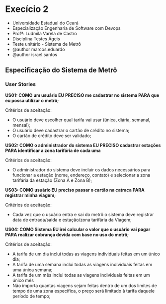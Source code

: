 # Execício 2

 * Universidade Estadual do Ceará
 * Especialização Engenharia de Software com Devops
 * Profª: Ludmila Varela de Castro
 * Disciplina Testes Ágeis
 * Teste unitário - Sistema de Metrô
 * @author marcos.eduardo
 * @author israel.santos
 
 
## Especificação do Sistema de Metrô
 
### User Stories


**US01: COMO um usuário EU PRECISO me cadastrar no sistema PARA que eu possa utilizar o metrô;**

Critérios de aceitação:
- O usuário deve escolher qual tarifa vai usar (única, diária, semanal, mensal);
- O usuário deve cadastrar o cartão de crédito no sistema;
- O cartão de crédito deve ser validado;

**US02: COMO o administrador do sistema EU PRECISO cadastrar estações PARA identificar a zona tarifária de cada uma**

Critérios de aceitação:
- O administrador do sistema deve incluir os dados necessários para funcionar a estação (nome, endereço, contato) e selecionar a zona tarifária da estação (Zona A e Zona B);

**US03: COMO usuário EU preciso passar o cartão na catraca PARA registrar minha viagem;**

Critérios de aceitação:
- Cada vez que o usuário entra e sai do metrô o sistema deve registrar data de entrada/saida e estação/zona tarifária da Viagem;

**US04: COMO Sistema EU irei calcular o valor que o usuário vai pagar PARA realizar cobrança devida com base no uso do metrô;**

Critérios de aceitação:
- A tarifa de um dia inclui todas as viagens individuais feitas em um único dia;
- A tarifa de uma semana inclui todas as viagens individuais feitas em uma única semana;
- A tarifa de um mês inclui todas as viagens individuais feitas em um único mês
- Não importa quantas viagens sejam feitas dentro de um dos limites de tempo de uma zona específica, o preço será limitado à tarifa daquele período de tempo;